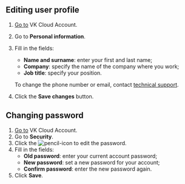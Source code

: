 ## Editing user profile

1. [Go to](https://cloud.vk.com/account) VK Cloud Account.
1. Go to **Personal information**.
1. Fill in the fields:
    - **Name and surname**: enter your first and last name;
    - **Company**: specify the name of the company where you work;
    - **Job title**: specify your position.

    <info>

    To change the phone number or email, contact [technical support](mailto:support@mcs.mail.ru).

    </info>

1. Click the **Save changes** button.

## Changing password

1. [Go to](https://cloud.vk.com/account) VK Cloud Account.
1. Go to **Security**.
1. Click the ![pencil-icon](/ru/assets/pencil-icon.svg "inline") to edit the password.
1. Fill in the fields:
   - **Old password**: enter your current account password;
   - **New password**: set a new password for your account;
   - **Confirm password**: enter the new password again.
1. Click **Save**.
